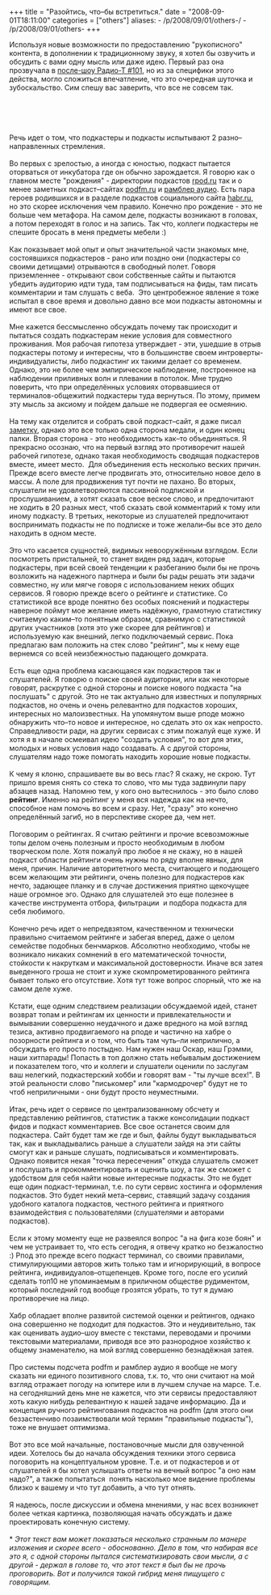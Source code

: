 +++
title = "Разойтись, что–бы встретиться."
date = "2008-09-01T18:11:00"
categories = ["others"]
aliases:
    - /p/2008/09/01/others-/
    - /p/2008/09/01/others-
+++


Используя новые возможности по предоставлению "рукописного" контента, в дополнении к традиционному звуку, я хотел бы озвучить и обсудить с вами одну мысль или даже идею. Первый раз она прозвучала в <a href="http://pirate.radio-t.com/audio/posle-rt-101/" target="_blank">после-шоу Радио-Т #101</a>, но из за специфики этого действа, могло сложиться впечатление, что это очередная шуточка и зубоскальство. Сим спешу вас заверить, что все не совсем так.

<!--more-->
<br/><br/><a name='more'></a><br/><br/>Речь идет о том, что подкастеры и подкасты испытывают 2 разно–направленных стремления.<br/><br/>Во первых с зрелостью, а иногда с юностью, подкаст пытается оторваться от инкубатора где он обычно зарождается. Я говорю как о главном месте "рождения" - директории подкастов <a href="http://rpod.ru" target="_blank">rpod.ru</a> так и о менее заметных подкаст–сайтах <a href="http://podfm.ru" target="_blank">podfm.ru</a> и <a href="http://audio.rambler.ru/users/" target="_blank">рамблер аудио</a>. Есть пара героев родившихся и в разделе подкастов социального сайта <a href="http://habrahabr.ru/podcasts/" target="_blank">habr.ru</a>, но это скорее исключения чем правило. Конечно про рождение - это не больше чем метафора. На самом деле, подкасты возникают в головах, а потом переходят в голос и на запись. Так что, коллеги подкастеры не спешите бросать в меня предметы мебели :)<br/><br/>Как показывает мой опыт и опыт значительной части знакомых мне, состоявшихся подкастеров - рано или поздно они (подкастеры со своими детищами) отрываются в свободный полет. Говоря приземленнее - открывают свои собственные сайты и пытаются убедить аудиторию идти туда, там подписываться на фиды, там писать комментарии и там слушать с веба.  Это центробежное явление я тоже испытал в свое время и довольно давно все мои подкасты автономны и имеют все свое.<br/><br/>Мне кажется бессмысленно обсуждать почему так происходит и пытаться создать подкастерам некие условия для совместного проживания. Моя рабочая гипотеза утверждает - эти, ушедшие в отрыв подкастеры потому и интересны, что в большинстве своем интроверты-индивидуалисты, либо подкастинг их такими делает со временем. Однако, это не более чем эмпирическое наблюдение, построенное на наблюдении приливных волн и плевании в потолок. Мне трудно поверить, что при определённых условиях оторвавшиеся от терминалов-общежитий подкастеры туда вернуться. По этому, примем эту мысль за аксиому и пойдем дальше не подвергая ее осмеянию.<br/><br/>На тему как отделится и собрать свой подкаст–сайт, я даже писал <a href="http://tipz.umputun.com/articles/sam-sebe-podkast-terminal/" target="_blank">заметку</a>, однако это все только одна сторона медали, и один конец палки. Вторая сторона - это необходимость как–то объединяться. Я прекрасно осознаю, что на первый взгляд это противоречит нашей рабочей гипотезе, однако такая необходимость сводящая подкастеров вместе, имеет место.  Для объединения есть несколько веских причин. Прежде всего вместе легче продвигать это, относительно новое дело в массы. А поле для продвижения тут почти не пахано. Во вторых, слушатели не удовлетворяются пассивной подпиской и прослушиванием, а хотят сказать свое веское слово, и предпочитают не ходить в 20 разных мест, чтоб сказать свой комментарий к тому или иному подкасту. В третьих, некоторые из слушателей предпочитают воспринимать подкасты не по подписке и тоже желали–бы все это дело находить в одном месте.<br/><br/>Это что касается сущностей, видимых невооружённым взглядом. Если посмотреть пристальней, то станет виден ряд задач, которые подкастеры, при всей своей тенденции к разбеганию были бы не прочь возложить на надежного партнера и были бы рады решать эти задачи совместно, ну или мягче говоря с использованием неких общих сервисов. Я говорю прежде всего о рейтинге и статистике. Со статистикой все вроде понятно без особых пояснений и подкастеры наверное поймут мое желание иметь надёжную, грамотную статистику считаемую каким–то понятным образом, сравнимую с статистикой других участников (хотя это уже скорее для рейтингов) и используемую как внешний, легко подключаемый сервис. Пока предлагаю вам положить на стек слово "рейтинг", мы к нему еще вернемся со всей неизбежностью падающего домкрата.<br/><br/>Есть еще одна проблема касающаяся как подкастеров так и слушателей. Я говорю о поиске своей аудитории, или как некоторые говорят, раскрутке с одной стороны и поиске нового подкаста "на послушать" с другой. Это не так актуально для известных и популярных подкастов, но очень и очень релевантно для подкастов хороших, интересных но малоизвестных. На упомянутом выше рподе можно обнаружить что–то новое и интересное, но сделать это ох как непросто. Справедливости ради, на других сервисах с этим пожалуй еще хуже. И хотя я в начале осмеивал идею "создать условия", то вот для этих, молодых и новых условия надо создавать. А с другой стороны, слушателям надо тоже помогать находить хорошие новые подкасты.<br/><br/>К чему я клоню, спрашиваете вы во весь глас? Я скажу, не скрою. Тут пришло время снять со стека то слово, что мы туда задвинули пару абзацев назад. Напомню тем, у кого оно вытеснилось - это было слово <strong>рейтинг</strong>. Именно на рейтинг у меня вся надежда как на нечто, способное нам помочь во всем и сразу. Нет, "сразу" это конечно определённый загиб, но в перспективе скорее да, чем нет.<br/><br/>Поговорим о рейтингах. Я считаю рейтинги и прочие всевозможные топы делом очень полезным и просто необходимым в любом творческом поле. Хотя пожалуй про любое я не скажу, но в нашей подкаст области рейтинги очень нужны по ряду вполне явных, для меня, причин. Наличие авторитетного места, считающего и подающего всем желающим эти рейтинги, очень полезно для подкастеров как нечто, задающее планку и в случае достижения приятно щекочущее наше огромное эго. Однако для слушателей это еще полезнее в качестве инструмента отбора, фильтрации  и подбора подкаста для себя любимого.<br/><br/>Конечно речь идет о непредвзятом, качественном и технически правильно считаемом рейтинге и забегая вперед, даже о целом семействе подобных бенчмарков. Абсолютно необходимо, чтобы не возникало никаких сомнений в его математической точности, стойкости к накруткам и максимальной достоверности. Иначе вся затея выеденного гроша не стоит и хуже скомпрометированного рейтинга бывает только его отсутствие. Хотя тут тоже вопрос спорный, что же на самом деле хуже.<br/><br/>Кстати, еще одним следствием реализации обсуждаемой идей, станет возврат топам и рейтингам их ценности и привлекательности и вымывании совершенно неудачного и даже вредного на мой взгляд тезиса, активно продвигаемого на рподе и частично на хабре о позорности рейтинга и о том, что быть там чуть–ли неприлично, а обсуждать его просто постыдно. Нам нужен наш Оскар, наш Грэмми, наши хитпарады! Попасть в топ должно стать небывалым достижением и показателем того, что и коллеги и слушатели оценили по заслугам ваш нелегкий, подкастерский хобби и говорят вам - "ты лучше всех!". В этой реальности слово "писькомер" или "кармодрочер" будут не то чтоб неприличными - они будут просто неуместными.<br/><br/>Итак, речь идет о сервисе по централизованному обсчету и представлению рейтингов, статистик а также консолидации подкаст фидов и подкаст комментариев. Все свое останется своим для подкастера. Сайт будет там же где и был, файлы будут выкладываться так, как и выкладывались раньше а слушатели зайдя на эти сайты смогут как и раньше слушать, подписываться и комментировать. Однако появится некая "точка пересечения" откуда слушатель сможет и послушать и прокомментировать и оценить шоу, а так же сможет с удобством для себя найти новые интересные подкасты. Это не будет еще один подкаст-терминал, т.е. по сути сервис хостинга и оформления подкастов. Это будет некий мета–сервис, ставящий задачу создания удобного каталога подкастов, честного рейтинга и приятного взаимодействия с пользователями (слушателями и авторами подкастов).<br/><br/>Если к этому моменту еще не развеялся вопрос "а на фига козе боян" и чем не устраивает то, что есть сегодня, я отвечу кратко но безжалостно :) Рпод это прежде всего подкаст терминал, со своими правилами, стимулирующими авторов жить только там и игнорирующий, в вопросе рейтинга, индивидуалов–отщепенцев. Кроме того, после его усилий сделать топ10 не упоминаемым в приличном обществе рудиментом, который последний год вообще грозятся убрать, то тут я думаю противоречие на лицо.<br/><br/>Хабр обладает вполне развитой системой оценки и рейтингов, однако она совершенно не подходит для подкастов. Это и неудивительно, так как оценивать аудио–шоу вместе с текстами, переводами и прочими текстовыми материалами, приводя все это разнородное хозяйство к общему знаменателю, на мой взгляд совершенно безнадёжная затея.<br/><br/>Про системы подсчета podfm и рамблер аудио я вообще не могу сказать ни единого позитивного слова, т.к. то, что они считают на мой взгляд отражает погоду на юпитере или в лучшем случае на марсе. Т.е. на сегодняшний день мне не кажется, что эти сервисы предоставляют хоть какую нибудь релевантную к нашей задаче информацию. Да и концепция ручного рейтингования подкастов на podfm (для этого они беззастенчиво позаимствовали мой термин "правильные подкасты"), тоже не внушает оптимизма.<br/><br/>Вот это все мой начальные, постановочные мысли для озвученной идеи. Хотелось бы до начала обсуждения техники этого сервиса поговорить на концептуальном уровне. Т.е. и от подкастеров и от слушателей я бы хотел услышать ответы на вечный вопрос "а оно нам надо?", а также попытаться  понять насколько мое видение проблемы близко к вашему и что тут добавить, а что тут отнять.<br/><br/>Я надеюсь, после дискуссии и обмена мнениями, у нас всех возникнет более четкая картинка, позволяющая начать обсуждать и даже проектировать конечную систему.<br/><br/>* <em>Этот текст вам может показаться несколько странным по манере изложения и скорее всего - обоснованно. Дело в том, что набирая все это я, с одной стороны пытался систематизировать свои мысли, а с другой - держал в голове то, что этот текст я был бы не прочь проговорить. Вот и получился такой гибрид меня пищущего с говорящим. </em>